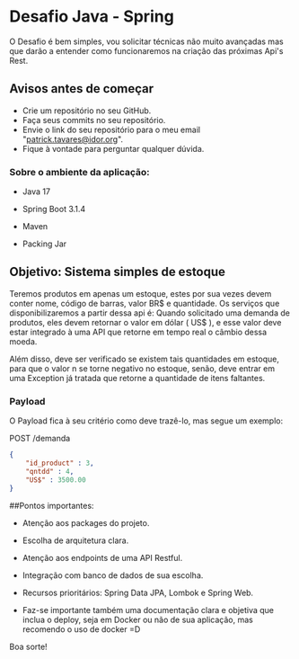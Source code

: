 # Desafio Java - Spring

O Desafio é bem simples, vou solicitar técnicas não muito avançadas mas que darão a entender como funcionaremos na criação das próximas Api's Rest.

## Avisos antes de começar

- Crie um repositório no seu GitHub.
- Faça seus commits no seu repositório.
- Envie o link do seu repositório para o meu email "patrick.tavares@idor.org".
- Fique à vontade para perguntar qualquer dúvida.

### Sobre o ambiente da aplicação:

- Java 17

- Spring Boot 3.1.4

- Maven

- Packing Jar

## Objetivo: Sistema simples de estoque

Teremos produtos em apenas um estoque, estes por sua vezes devem conter nome, código de barras, valor BR$ e quantidade. Os serviços que disponibilizaremos a partir dessa api é: Quando solicitado uma demanda de produtos, eles devem retornar o valor em dólar ( US$ ), e esse valor deve estar integrado à uma API que retorne em tempo real o câmbio dessa moeda.

Além disso, deve ser verificado se existem tais quantidades em estoque, para que o valor n se torne negativo no estoque, senão, deve entrar em uma Exception já tratada que retorne a quantidade de itens faltantes.

### Payload

O Payload fica à seu critério como deve trazê-lo, mas segue um exemplo:

POST /demanda

```json
{
    "id_product" : 3,
    "qntdd" : 4,
    "US$" : 3500.00
}
```
##Pontos importantes:

- Atenção aos packages do projeto.

- Escolha de arquitetura clara.

- Atenção aos endpoints de uma API Restful.

- Integração com banco de dados de sua escolha.

- Recursos prioritários: Spring Data JPA, Lombok e Spring Web.

- Faz-se importante também uma documentação clara e objetiva que inclua o deploy, seja em Docker ou não de sua aplicação, mas recomendo o uso de docker =D

Boa sorte!
